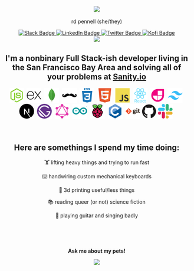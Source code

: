 <div id="header" align="center">
  <img src="https://media.giphy.com/media/nERMP8fuaZqvM6i94v/giphy.gif" width="100"/>
  <p>rd pennell (she/they)</p>
  <div id="badges">
  <a href="https://sanity-io-land.slack.com/">
    <img src="https://img.shields.io/badge/Slack-black?style=for-the-badge&logo=slack&logoColor=white" alt="Slack Badge"/>
  </a>
  <a href="https://www.linkedin.com/in/rdlarimer/">
    <img src="https://img.shields.io/badge/LinkedIn-black?style=for-the-badge&logo=linkedIn&logoColor=white" alt="LinkedIn Badge"/>
  </a>
  <a href="https://www.sanity.io/exchange/community/rdpennell">
    <img src="https://img.shields.io/badge/SANITY EXCHANGE-black?style=for-the-badge" alt="Twitter Badge"/>
  </a>
  <a href="https://ko-fi.com/rdpennell">
    <img src="https://img.shields.io/badge/Send me a coffee-black?style=for-the-badge&logo=kofi" alt="Kofi Badge"/>
  </a>
</div>
</div>
<div align="center">
  <img src="https://media.giphy.com/media/ForxtLiaT9Oe0JhFKN/giphy.gif" />
  <h2>I'm a nonbinary Full Stack-ish developer living in the San Francisco Bay Area and solving all of your problems at <a href="https://slack.sanity.io/">Sanity.io</a></h2>
  <div>
    <img src="https://github.com/devicons/devicon/blob/master/icons/nodejs/nodejs-original.svg"  title="Node" alt="Node" width="40" height="40"/>&nbsp;
    <img src="https://github.com/devicons/devicon/blob/master/icons/express/express-original.svg"  title="Express" alt="Express" width="40" height="40"/>&nbsp;
    <img src="https://github.com/devicons/devicon/blob/master/icons/mongodb/mongodb-original.svg" title="MongoDB" alt="MongoDB" width="40" height="40"/>&nbsp;
    <img src="https://github.com/devicons/devicon/blob/master/icons/handlebars/handlebars-original.svg" title="Handlebars" alt="Handlebars" width="40" height="40"/>&nbsp;
    <img src="https://github.com/devicons/devicon/blob/master/icons/css3/css3-plain-wordmark.svg"  title="CSS3" alt="CSS" width="40" height="40"/>&nbsp;
    <img src="https://github.com/devicons/devicon/blob/master/icons/html5/html5-original.svg" title="HTML5" alt="HTML" width="40" height="40"/>&nbsp;
    <img src="https://github.com/devicons/devicon/blob/master/icons/javascript/javascript-original.svg" title="JavaScript" alt="JavaScript" width="40" height="40"/>&nbsp;
    <img src="https://github.com/devicons/devicon/blob/master/icons/react/react-original-wordmark.svg" title="React" alt="React" width="40" height="40"/>&nbsp;
    <img src="https://github.com/devicons/devicon/blob/master/icons/jamstack/jamstack-original.svg" title="Jamstack" alt="Jamstack" width="40" height="40"/>&nbsp;
    <img src="https://github.com/devicons/devicon/blob/master/icons/tailwindcss/tailwindcss-plain.svg"  title="Tailwind" alt="Tailwind" width="40" height="40"/>&nbsp;
    <img src="https://github.com/devicons/devicon/blob/master/icons/nextjs/nextjs-original.svg" title="NextJS" alt="NextJS" width="40" height="40"/>&nbsp;
    <img src="https://github.com/devicons/devicon/blob/master/icons/gatsby/gatsby-plain.svg" title="Gatsby" alt="Gatsby" width="40" height="40"/>&nbsp; 
    <img src="https://github.com/devicons/devicon/blob/master/icons/graphql/graphql-plain.svg" title="GraphQL" alt="GraphQL" width="40" height="40"/>&nbsp; 
    <img src="https://github.com/devicons/devicon/blob/master/icons/arduino/arduino-original.svg" title="Arduino" alt="Arduino" width="40" height="40"/>&nbsp;
    <img src="https://github.com/devicons/devicon/blob/master/icons/raspberrypi/raspberrypi-original.svg" title="RaspberryPi" alt="RaspberryPi" width="40" height="40"/>&nbsp;
    <img src="https://github.com/devicons/devicon/blob/master/icons/c/c-original.svg" title="C" alt="C" width="40" height="40"/>&nbsp;
    <img src="https://github.com/devicons/devicon/blob/master/icons/git/git-original-wordmark.svg" title="Git" **alt="Git" width="40" height="40"/>
    <img src="https://github.com/devicons/devicon/blob/master/icons/github/github-original.svg" title="Github" **alt="Github" width="40" height="40"/>
    <img src="https://github.com/devicons/devicon/blob/master/icons/slack/slack-original.svg" title="Slack" alt="Slack" width="40" height="40"/>&nbsp;
  </div>
</div>
<br>
<br>
<div align="center">
  <h2>Here are somethings I spend my time doing:</h2>
  <p>🏋️ lifting heavy things and trying to run fast</p>
  <p>⌨️ handwiring custom mechanical keyboards </p>
  <p>🧵 3d printing useful/less things</p>
  <p>📚 reading queer (or not) science fiction</p>
  <p>🎸 playing guitar and singing badly</p>
  <br>
  <br>
  <br>
  <p><strong>Ask me about my pets!</strong><p>
  <img src="https://media.giphy.com/media/jpPTyP6YghtiU/giphy.gif" />
</div>

